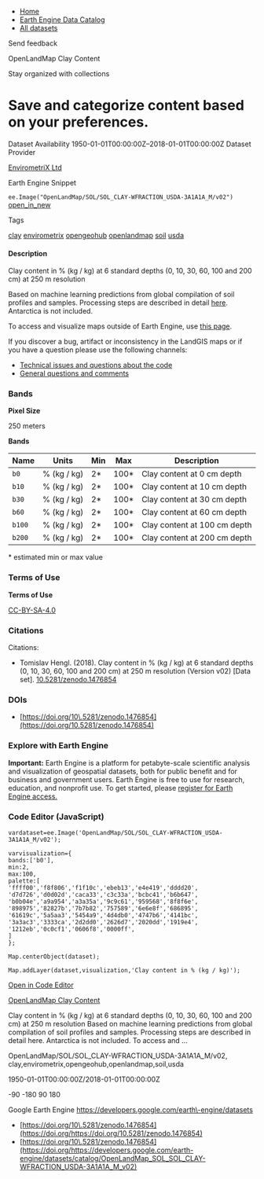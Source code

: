



* [Home](https://developers.google.com/)
* [Earth Engine Data Catalog](https://developers.google.com/earth-engine/datasets)
* [All datasets](https://developers.google.com/earth-engine/datasets/catalog)





 
 
 Send feedback
 
 

OpenLandMap Clay Content


 
 Stay organized with collections
 

 
 Save and categorize content based on your preferences.
==========================================================================================================================








Dataset Availability
1950\-01\-01T00:00:00Z–2018\-01\-01T00:00:00Z
Dataset Provider


[EnvirometriX Ltd](https://doi.org/10.5281/zenodo.1476854)



Earth Engine Snippet


`ee.Image("OpenLandMap/SOL/SOL_CLAY-WFRACTION_USDA-3A1A1A_M/v02")` 
[open\_in\_new](https://code.earthengine.google.com/?scriptPath=Examples:Datasets/OpenLandMap/OpenLandMap_SOL_SOL_CLAY-WFRACTION_USDA-3A1A1A_M_v02)





Tags


[clay](/earth-engine/datasets/tags/clay)
[envirometrix](/earth-engine/datasets/tags/envirometrix)
[opengeohub](/earth-engine/datasets/tags/opengeohub)
[openlandmap](/earth-engine/datasets/tags/openlandmap)
[soil](/earth-engine/datasets/tags/soil)
[usda](/earth-engine/datasets/tags/usda)








#### Description



Clay content in % (kg / kg) at 6 standard depths (0, 10, 30, 60,
100 and 200 cm) at 250 m resolution


Based on machine learning predictions from global compilation of soil profiles and samples. Processing
steps are described in detail [here](https://gitlab.com/openlandmap/global-layers/tree/master/soil).
Antarctica is not included.


To access and visualize maps outside of Earth Engine, use [this page](https://opengeohub.org/about-openlandmap).


If you discover a bug, artifact or inconsistency in the LandGIS maps
or if you have a question please use the following channels:


* [Technical issues and questions about the code](https://gitlab.com/openlandmap/global-layers/issues)
* [General questions and comments](https://disqus.com/home/forums/landgis/)





### Bands



**Pixel Size**
  
250 meters



**Bands**




| Name | Units | Min | Max | Description |
| --- | --- | --- | --- | --- |
| `b0` | % (kg / kg) | 2\* | 100\* | Clay content at 0 cm depth |
| `b10` | % (kg / kg) | 2\* | 100\* | Clay content at 10 cm depth |
| `b30` | % (kg / kg) | 2\* | 100\* | Clay content at 30 cm depth |
| `b60` | % (kg / kg) | 2\* | 100\* | Clay content at 60 cm depth |
| `b100` | % (kg / kg) | 2\* | 100\* | Clay content at 100 cm depth |
| `b200` | % (kg / kg) | 2\* | 100\* | Clay content at 200 cm depth |


 \* estimated min or max value


### Terms of Use


**Terms of Use**


[CC\-BY\-SA\-4\.0](https://spdx.org/licenses/CC-BY-SA-4.0.html)




### Citations



Citations:
* Tomislav Hengl. (2018\). Clay content in % (kg / kg) at 6 standard depths (0, 10, 30, 60, 100 and 200 cm) at 250 m resolution (Version v02\) \[Data set].
[10\.5281/zenodo.1476854](https://doi.org/10.5281/zenodo.1476854)





### DOIs


* [https://doi.org/10\.5281/zenodo.1476854](https://doi.org/10.5281/zenodo.1476854)




### Explore with Earth Engine


**Important:** 
 Earth Engine is a platform for petabyte\-scale scientific analysis and visualization of
 geospatial datasets, both for public benefit and for business and government users.
 Earth Engine is free to use for research, education, and nonprofit use. To get started, please
 [register for Earth Engine access.](https://console.cloud.google.com/earth-engine)



### Code Editor (JavaScript)



```
vardataset=ee.Image('OpenLandMap/SOL/SOL_CLAY-WFRACTION_USDA-3A1A1A_M/v02');

varvisualization={
bands:['b0'],
min:2,
max:100,
palette:[
'ffff00','f8f806','f1f10c','ebeb13','e4e419','dddd20',
'd7d726','d0d02d','caca33','c3c33a','bcbc41','b6b647',
'b0b04e','a9a954','a3a35a','9c9c61','959568','8f8f6e',
'898975','82827b','7b7b82','757589','6e6e8f','686895',
'61619c','5a5aa3','5454a9','4d4db0','4747b6','4141bc',
'3a3ac3','3333ca','2d2dd0','2626d7','2020dd','1919e4',
'1212eb','0c0cf1','0606f8','0000ff',
]
};

Map.centerObject(dataset);

Map.addLayer(dataset,visualization,'Clay content in % (kg / kg)');
```



[Open in Code Editor](https://code.earthengine.google.com/?scriptPath=Examples:Datasets/OpenLandMap/OpenLandMap_SOL_SOL_CLAY-WFRACTION_USDA-3A1A1A_M_v02)


[OpenLandMap Clay Content](/earth-engine/datasets/catalog/OpenLandMap_SOL_SOL_CLAY-WFRACTION_USDA-3A1A1A_M_v02)

Clay content in % (kg / kg) at 6 standard depths (0, 10, 30, 60, 100 and 200 cm) at 250 m resolution Based on machine learning predictions from global compilation of soil profiles and samples. Processing steps are described in detail here. Antarctica is not included. To access and …

 OpenLandMap/SOL/SOL\_CLAY\-WFRACTION\_USDA\-3A1A1A\_M/v02,
 clay,envirometrix,opengeohub,openlandmap,soil,usda

1950\-01\-01T00:00:00Z/2018\-01\-01T00:00:00Z



 \-90 \-180 90 180
 



Google Earth Engine
https://developers.google.com/earth\-engine/datasets

* [https://doi.org/10\.5281/zenodo.1476854](https://doi.org/https://doi.org/10.5281/zenodo.1476854)
* [https://doi.org/10\.5281/zenodo.1476854](https://doi.org/https://developers.google.com/earth-engine/datasets/catalog/OpenLandMap_SOL_SOL_CLAY-WFRACTION_USDA-3A1A1A_M_v02)









